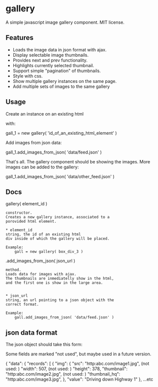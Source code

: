 
# gallery

A simple javascript image gallery component.
MIT license.

## Features

* Loads the image data in json format with ajax.
* Display selectable image thumbnails. 
* Provides next and prev functionality. 
* Highlights currently selected thumbnail. 
* Support simple "pagination" of thumbnails. 
* Style with css. 
* Show multiple gallery instances on the same page.
* Add multiple sets of images to the same gallery

## Usage

Create an instance on an existing html <div> with:

  gall_1 = new gallery( 'id_of_an_existing_html_element' )

Add images from json data:

  gall_1.add_images_from_json( 'data/feed.json' )

That's all. The gallery component should be showing the images.
More images can be added to the gallery:

  gall_1.add_images_from_json( 'data/other_feed.json' )


## Docs


 gallery( element_id )
 
    constructor.
    Creates a new gallery instance, associated to a 
    porovided html element.

    * element_id
    string, the id of an existing html
    div inside of which the gallery will be placed.

    Example:
        gall = new gallery( box_div_3 )



 .add_images_from_json( json_url )
 
    method.
    Loads data for images with ajax.
    The thumbnails are inmediatelly show in the html,
    and the first one is show in the large area.


    * json_url
    string, an url pointing to a json object with the 
    correct format.

    Example:
        gall.add_images_from_json( 'data/feed.json' )





## json data format


 The json object should take this form:

 Some fields are marked "not used", but maybe used 
 in a future version.

 {
    "data": {
        "records": [
            {
                "img": {
                    "src": "http:abc.com/image1.jpg",
 (not used: )       "width": 507,
 (not used: )       "height": 378,
                    "thumbnail": "http:abc.com/image2.jpg",
 (not used: )       "thumbnail_hq": "http:abc.com/image3.jpg",
                },
                "value": "Driving down Highway 1"
            },
            ...etc





